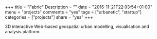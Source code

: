 +++
title = "Fabric"
Description = ""
date = "2016-11-21T22:03:54+01:00"
menu = "projects"
comments = "yes"
tags = ["urbanetic", "startup"]
categories = ["projects"]
share = "yes"
+++

3D interactive Web-based geospatial urban modelling, visualisation and analysis platform.